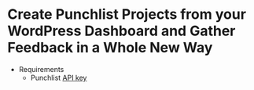 # Create Punchlist Projects from your WordPress Dashboard and Gather Feedback in a Whole New Way

* Requirements
    * Punchlist [API key](https://app.usepunchlist.com)
    